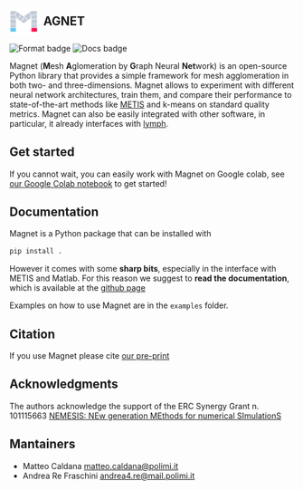 <p style="display: flex; align-items: center;">
  <img src="data/magnet_logo.png" alt="Logo" style="width: 50px; height: auto; margin-right: 10px;">
  <span style="font-size: 1.5em; font-weight: 700;">AGNET</span>
</p>

![Format badge](https://github.com/lymphlib/magnet/actions/workflows/format.yml/badge.svg)
![Docs badge](https://github.com/lymphlib/magnet/actions/workflows/deploy-docs.yml/badge.svg)


Magnet (**M**esh **A**glomeration by **G**raph Neural **Net**work) is an
open-source Python library that provides a simple framework for mesh agglomeration in both two- and three-dimensions. 
Magnet allows to experiment with different neural network architectures, train them, and
compare their performance to state-of-the-art methods like [METIS](https://github.com/KarypisLab/METIS) and k-means on standard quality metrics. 
Magnet can also be easily integrated with other software, in particular,
it already interfaces with [lymph](https://github.com/lymphlib/lymph).

## Get started
If you cannot wait, you can easily work with Magnet on Google colab, see [our Google Colab notebook](https://github.com/lymphlib/magnet/blob/main/examples/python/examples.ipynb) to get started!

## Documentation
Magnet is a Python package that can be installed with 

```bash
pip install .
```

However it comes with some **sharp bits**, especially in the interface with METIS and Matlab. For this reason we suggest to **read the documentation**, which is available at the [github page](http://lymphlib.github.io/magnet)

Examples on how to use Magnet are in the `examples` folder.


## Citation
If you use Magnet please cite [our pre-print](TODO)

## Acknowledgments
The authors acknowledge the support of the ERC Synergy Grant n. 101115663 [NEMESIS: NEw generation MEthods for numerical SImulationS](https://erc-nemesis.eu)

## Mantainers
* Matteo Caldana <matteo.caldana@polimi.it>
* Andrea Re Fraschini <andrea4.re@mail.polimi.it>